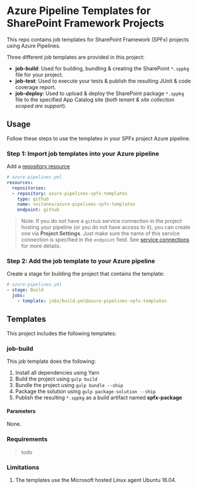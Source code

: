 # Azure Pipeline Templates for SharePoint Framework Projects

This repo contains job templates for SharePoint Framework (SPFx) projects using Azure Pipelines.

Three different job templates are provided in this project:

- **job-build**: Used for building, bundling & creating the SharePoint `*.sppkg` file for your project.
- **job-test**: Used to execute your tests & publish the resulting JUnit & code coverage report.
- **job-deploy**: Used to upload & deploy the SharePoint package `*.sppkg` file to the specified App Catalog site (*both tenant & site collection scoped are support*).

## Usage

Follow these steps to use the templates in your SPFx project Azure pipeline.

### Step 1: Import job templates into your Azure pipeline

Add a [repository resource](https://docs.microsoft.com/azure/devops/pipelines/yaml-schema?view=azure-devops&tabs=schema#resources)

```yml
# azure-pipelines.yml
resources:
  repositories:
  - repository: azure-pipelines-spfx-templates
    type: github
    name: voitanos/azure-pipelines-spfx-templates
    endpoint: github
```

> Note: If you do not have a `github` service connection in the project hosting your pipeline (or you do not have access to it), you can create one via **Project Settings**. Just make sure the name of this service connection is specified in the `endpoint` field. See [service connections](https://docs.microsoft.com/azure/devops/pipelines/library/service-endpoints?view=azure-devops&tabs=yaml) for more details.

### Step 2: Add the job template to your Azure pipeline

Create a stage for building the project that contains the template:

```yml
# azure-pipelines.yml
- stage: Build
  jobs:
    - template: jobs/build.yml@azure-pipelines-spfx-templates
```

## Templates

This project includes the following templates:

### job-build

This job template does the following:

1. Install all dependencies using Yarn
1. Build the project using `gulp build`
1. Bundle the project using `gulp bundle --ship`
1. Package the solution using `gulp package-solution --ship`
1. Publish the resulting `*.sppkg` as a build artifact named **spfx-package**

#### Parameters

None.

### Requirements

> todo

### Limitations

1. The templates use the Microsoft hosted Linux agent Ubuntu 16.04.
